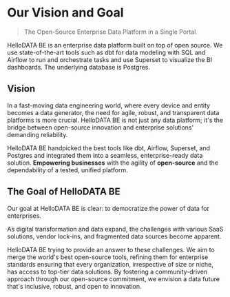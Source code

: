 # Our Vision and Goal

> The Open-Source Enterprise Data Platform in a Single Portal

HelloDATA BE is an enterprise data platform built on top of open source. We use state-of-the-art tools such as dbt for data modeling with SQL and Airflow to run and orchestrate tasks and use Superset to visualize the BI dashboards. The underlying database is Postgres.

## Vision
In a fast-moving data engineering world, where every device and entity becomes a data generator, the need for agile, robust, and transparent data platforms is more crucial. HelloDATA BE is not just any data platform; it's the bridge between open-source innovation and enterprise solutions' demanding reliability. 

HelloDATA BE handpicked the best tools like dbt, Airflow, Superset, and Postgres and integrated them into a seamless, enterprise-ready data solution. **Empowering businesses** with the agility of **open-source** and the dependability of a tested, unified platform. 

## The Goal of HelloDATA BE
Our goal at HelloDATA BE is clear: to democratize the power of data for enterprises. 

As digital transformation and data expand, the challenges with various SaaS solutions, vendor lock-ins, and fragmented data sources become apparent. 

HelloDATA BE trying to provide an answer to these challenges. We aim to merge the world's best open-source tools, refining them for enterprise standards ensuring that every organization, irrespective of size or niche, has access to top-tier data solutions. By fostering a community-driven approach through our open-source commitment, we envision a data future that's inclusive, robust, and open to innovation.
